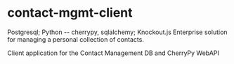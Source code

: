 # contact-mgmt-client
Postgresql; Python -- cherrypy, sqlalchemy; Knockout.js Enterprise solution for managing a personal collection of contacts.

Client application for the Contact Management DB and CherryPy WebAPI
